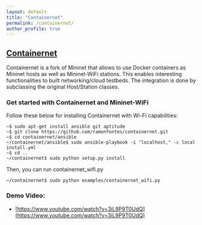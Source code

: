 ```yaml
---
layout: default
title: "Containernet"
permalink: /containernet/
author_profile: true
---
```


<a id="containernet_"></a>
## [Containernet](#containernet_)
Containernet is a fork of Mininet that allows to use Docker containers as Mininet hosts as well as Mininet-WiFi stations.
This enables interesting functionalities to built networking/cloud testbeds. The integration is done by subclassing the original Host/Station classes.


### Get started with Containernet and Mininet-WiFi

Follow these below for installing Containernet with Wi-Fi capabilities:

```
~$ sudo apt-get install ansible git aptitude
~$ git clone https://github.com/ramonfontes/containernet.git
~$ cd containernet/ansible
~/containernet/ansible$ sudo ansible-playbook -i "localhost," -c local install.yml
~$ cd ..
~/containernet$ sudo python setup.py install
```
Then, you can run containernet_wifi.py
```
~/containernet$ sudo python examples/containernet_wifi.py
```
### Demo Video:

- [https://www.youtube.com/watch?v=3iL9P9T0UdQ](https://www.youtube.com/watch?v=3iL9P9T0UdQ)
